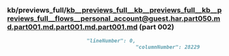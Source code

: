 ### kb/previews_full/kb__previews_full__kb__previews_full__kb__previews_full__flows__personal_account@guest.har.part050.md.part001.md.part001.md.part001.md (part 002)

```md
                          "lineNumber": 0,
                                          "columnNumber": 28229
                                     
```

```
